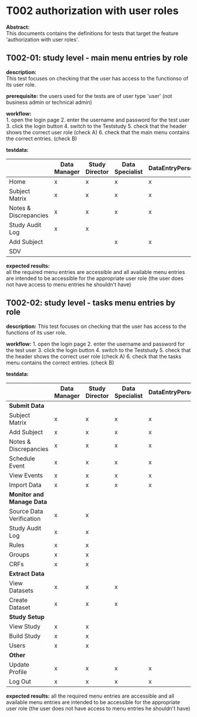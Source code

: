 # T002 authorization with user roles

**Abstract:**  
This documents contains the definitions for tests that target the feature 'authorization with user roles'.

## T002-01: study level - main menu entries by role
**description:**  
This test focuses on checking that the user has access to the functionso of its user role.

**prerequisite:**
the users used for the tests are of user type 'user' (not business admin or technical admin)

**workflow:**  
    1. open the login page
    2. enter the username and password for the test user
    3. click the login button
    4. switch to the Teststudy
    5. check that the header shows the correct user role (check A)
    6. check that the main menu contains the correct entries. (check B)

**testdata:**

|    | Data Manager | Study Director | Data Specialist | DataEntryPerson | Monitor |
|--- | ------------ | -------------- | --------------- | --------------- | ------- |
| Home | x | x | x | x | x |
| Subject Matrix | x | x | x | x | x |
| Notes & Discrepancies | x | x | x | x | x |
| Study Audit Log | x | x | | | |
| Add Subject | | | x | x | |
| SDV | | | | | |

**expected results:**  
all the required menu entries are accessible and all available menu entries are intended to be accessible for the appropriate user role (the user does not have access to menu entries he shouldn't have)

## T002-02: study level - tasks menu entries by role
**description:**
This test focuses on checking that the user has access to the functions of its user role.

**workflow:**
    1. open the login page
    2. enter the username and password for the test user
    3. click the login button
    4. switch to the Teststudy
    5. check that the header shows the correct user role (check A)
    6. check that the tasks menu contains the correct entries. (check B)

**testdata:**

|    | Data Manager | Study Director | Data Specialist | DataEntryPerson | Monitor |
|--- | ------------ | -------------- | --------------- | --------------- | ------- |
| **Submit Data** | | | | | |
| Subject Matrix | x | x | x | x | |
| Add Subject | x | x | x | x | |
| Notes & Discrepancies | x | x | x | x | |
| Schedule Event | x | x | x | x | |
| View Events | x | x | x | x | |
| Import Data | x | x | x | x | |
| **Monitor and Manage Data** | | | | | |
| Source Data Verification | x | x | | | x |
| Study Audit Log | x | x | | | x |
| Rules | x | x | | | x |
| Groups | x | x | | | x |
| CRFs | x | x | | | x |
| **Extract Data** | | | | | |
| View Datasets | x | x | x | | x |
| Create Dataset | x | x | x | | x |
| **Study Setup** | | | | | |
| View Study | x | x | | | |
| Build Study | x | x | | | |
| Users | x | x | | | |
| **Other** | | | | | |
| Update Profile | x | x | x | x | x |
| Log Out | x | x | x | x | x |

**expected results:**
all the required menu entries are accessible and all available menu entries are intended to be accessible for the appropriate user role (the user does not have access to menu entries he shouldn't have)

